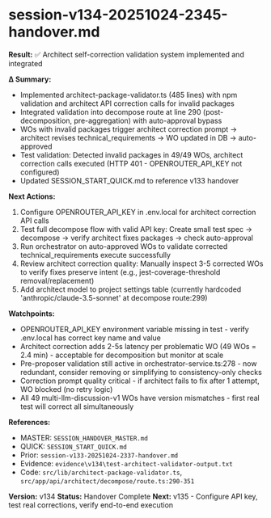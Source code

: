 # session-v134-20251024-2345-handover.md

**Result:** ✅ Architect self-correction validation system implemented and integrated

**Δ Summary:**
- Implemented architect-package-validator.ts (485 lines) with npm validation and architect API correction calls for invalid packages
- Integrated validation into decompose route at line 290 (post-decomposition, pre-aggregation) with auto-approval bypass
- WOs with invalid packages trigger architect correction prompt → architect revises technical_requirements → WO updated in DB → auto-approved
- Test validation: Detected invalid packages in 49/49 WOs, architect correction calls executed (HTTP 401 - OPENROUTER_API_KEY not configured)
- Updated SESSION_START_QUICK.md to reference v133 handover

**Next Actions:**
1. Configure OPENROUTER_API_KEY in .env.local for architect correction API calls
2. Test full decompose flow with valid API key: Create small test spec → decompose → verify architect fixes packages → check auto-approval
3. Run orchestrator on auto-approved WOs to validate corrected technical_requirements execute successfully
4. Review architect correction quality: Manually inspect 3-5 corrected WOs to verify fixes preserve intent (e.g., jest-coverage-threshold removal/replacement)
5. Add architect model to project settings table (currently hardcoded 'anthropic/claude-3.5-sonnet' at decompose route:299)

**Watchpoints:**
- OPENROUTER_API_KEY environment variable missing in test - verify .env.local has correct key name and value
- Architect correction adds 2-5s latency per problematic WO (49 WOs = 2.4 min) - acceptable for decomposition but monitor at scale
- Pre-proposer validation still active in orchestrator-service.ts:278 - now redundant, consider removing or simplifying to consistency-only checks
- Correction prompt quality critical - if architect fails to fix after 1 attempt, WO blocked (no retry logic)
- All 49 multi-llm-discussion-v1 WOs have version mismatches - first real test will correct all simultaneously

**References:**
- MASTER: `SESSION_HANDOVER_MASTER.md`
- QUICK: `SESSION_START_QUICK.md`
- Prior: `session-v133-20251024-2337-handover.md`
- Evidence: `evidence\v134\test-architect-validator-output.txt`
- Code: `src/lib/architect-package-validator.ts`, `src/app/api/architect/decompose/route.ts:290-351`

**Version:** v134
**Status:** Handover Complete
**Next:** v135 - Configure API key, test real corrections, verify end-to-end execution
